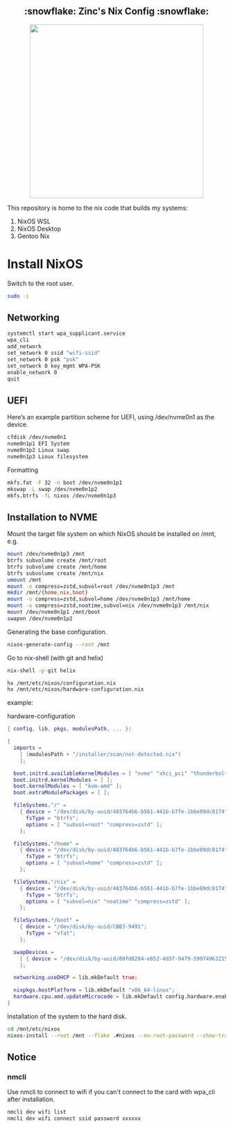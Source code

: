 <h2 align="center">:snowflake: Zinc's Nix Config :snowflake:</h2>

<p align="center">
  <img src="https://raw.githubusercontent.com/catppuccin/catppuccin/main/assets/palette/macchiato.png" width="400" />
</p>

This repository is home to the nix code that builds my systems:

1. NixOS WSL
2. NixOS Desktop
3. Gentoo Nix

# Install NixOS

Switch to the root user.

```bash
sudo -i
```

## Networking

```bash
systemctl start wpa_supplicant.service
wpa_cli
add_network
set_network 0 ssid "wifi-ssid"
set_network 0 psk "psk"
set_network 0 key_mgmt WPA-PSK
enable_network 0
quit
```

## UEFI

Here’s an example partition scheme for UEFI, using /dev/nvme0n1 as the device.

```bash
cfdisk /dev/nvme0n1
nvme0n1p1 EFI System
nvme0n1p2 Linux swap
nvme0n1p3 Linux filesystem
```

Formatting

```bash
mkfs.fat -F 32 -n boot /dev/nvme0n1p1
mkswap -L swap /dev/nvme0n1p2
mkfs.btrfs -fL nixos /dev/nvme0n1p3
```

## Installation to NVME

Mount the target file system on which NixOS should be installed on /mnt, e.g.

```bash
mount /dev/nvme0n1p3 /mnt
btrfs subvolume create /mnt/root
btrfs subvolume create /mnt/home
btrfs subvolume create /mnt/nix
umount /mnt
mount -o compress=zstd,subvol=root /dev/nvme0n1p3 /mnt
mkdir /mnt/{home,nix,boot}
mount -o compress=zstd,subvol=home /dev/nvme0n1p3 /mnt/home
mount -o compress=zstd,noatime,subvol=nix /dev/nvme0n1p3 /mnt/nix
mount /dev/nvme0n1p1 /mnt/boot
swapon /dev/nvme0n1p2
```
Generating the base configuration.

```bash
nixos-generate-config --root /mnt
```

Go to nix-shell (with git and helix)
```bash
nix-shell -p git helix
```

```bash
hx /mnt/etc/nixos/configuration.nix
hx /mnt/etc/nixos/hardware-configuration.nix
```

example:

hardware-configuration
```nix
{ config, lib, pkgs, modulesPath, ... }:

{
  imports =
    [ (modulesPath + "/installer/scan/not-detected.nix")
    ];

  boot.initrd.availableKernelModules = [ "nvme" "xhci_pci" "thunderbolt" "usb_storage" "sd_mod" "sdhci_pci" ];
  boot.initrd.kernelModules = [ ];
  boot.kernelModules = [ "kvm-amd" ];
  boot.extraModulePackages = [ ];

  fileSystems."/" =
    { device = "/dev/disk/by-uuid/483764b6-b561-441b-b7fe-1bbe89dc8174";
      fsType = "btrfs";
      options = [ "subvol=root" "compress=zstd" ];
    };

  fileSystems."/home" =
    { device = "/dev/disk/by-uuid/483764b6-b561-441b-b7fe-1bbe89dc8174";
      fsType = "btrfs";
      options = [ "subvol=home" "compress=zstd" ];
    };

  fileSystems."/nix" =
    { device = "/dev/disk/by-uuid/483764b6-b561-441b-b7fe-1bbe89dc8174";
      fsType = "btrfs";
      options = [ "subvol=nix" "noatime" "compress=zstd" ];
    };

  fileSystems."/boot" =
    { device = "/dev/disk/by-uuid/CBB3-9491";
      fsType = "vfat";
    };

  swapDevices =
    [ { device = "/dev/disk/by-uuid/80fd8284-e652-4d37-9479-59974963215a"; }
    ];

  networking.useDHCP = lib.mkDefault true;

  nixpkgs.hostPlatform = lib.mkDefault "x86_64-linux";
  hardware.cpu.amd.updateMicrocode = lib.mkDefault config.hardware.enableRedistributableFirmware;
}
```

Installation of the system to the hard disk.

```bash
cd /mnt/etc/nixos
nixos-install --root /mnt --flake .#nixos --no-root-password --show-trace --verbose
```

## Notice

### nmcli

Use nmcli to connect to wifi if you can't connect to the card with wpa_cli after installation.

```bash
nmcli dev wifi list
nmcli dev wifi connect ssid password xxxxxx
```
